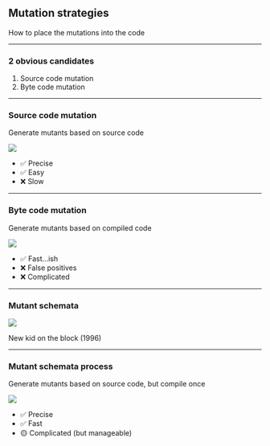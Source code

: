 ## Mutation strategies

How to place the mutations into the code

---

### 2 obvious candidates

1. Source code mutation
1. Byte code mutation

---

### Source code mutation

Generate mutants based on source code

[![](/img/source-code-mutation.svg)](https://mermaid-js.github.io/mermaid-live-editor/edit/#eyJjb2RlIjoiZmxvd2NoYXJ0IExSXG4gICAgbXV0YW50KFwi8J-RvVwiKSAtLT4gY29kZShTb3VyY2UgY29kZSlcbiAgICBjb2RlIC0tPiBjb21waWxlKENvbXBpbGUpXG4gICAgY29tcGlsZSAtLT4gbWFjaGluZShNYWNoaW5lIGNvZGUpXG4gICAgbWFjaGluZSAtLT4gdGVzdChSdW4gdGVzdHMpIiwibWVybWFpZCI6IntcbiAgXCJ0aGVtZVwiOiBcImRlZmF1bHRcIlxufSIsInVwZGF0ZUVkaXRvciI6ZmFsc2UsImF1dG9TeW5jIjp0cnVlLCJ1cGRhdGVEaWFncmFtIjpmYWxzZX0)

<emoji-list>

* ✅ Precise
* ✅ Easy
* ❌ Slow

</emoji-list>

<!-- .element class="fragment" -->

---

### Byte code mutation

Generate mutants based on compiled code

[![](/img/byte-code-mutation.svg)](https://mermaid-js.github.io/mermaid-live-editor/edit/#eyJjb2RlIjoiZmxvd2NoYXJ0IExSXG4gICAgbXV0YW50KFwi8J-RvVwiKSAtLT4gY29kZShTb3VyY2UgY29kZSlcbiAgICBjb2RlIC0tPiBjb21waWxlKENvbXBpbGUpXG4gICAgY29tcGlsZSAtLT4gbWFjaGluZShNYWNoaW5lIGNvZGUpXG4gICAgbWFjaGluZSAtLT4gdGVzdChSdW4gdGVzdHMpIiwibWVybWFpZCI6IntcbiAgXCJ0aGVtZVwiOiBcImRlZmF1bHRcIlxufSIsInVwZGF0ZUVkaXRvciI6ZmFsc2UsImF1dG9TeW5jIjp0cnVlLCJ1cGRhdGVEaWFncmFtIjpmYWxzZX0)

<emoji-list>

* ✅ Fast...ish
* ❌ False positives
* ❌ Complicated

</emoji-list>

<!-- .element class="fragment" -->

---

### Mutant schemata

![](/img/mutant-schemata.png)

New kid on the block (1996)

---

### Mutant schemata process

Generate mutants based on source code, but compile once

![](/img/mutant-schemata-mutation.svg)


<emoji-list>

* ✅ Precise
* ✅ Fast
* 🟡 Complicated (but manageable)

</emoji-list>